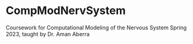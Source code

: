 # CompModNervSystem
Coursework for Computational Modeling of the Nervous System Spring 2023, taught by Dr. Aman Aberra
